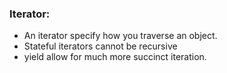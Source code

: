 ### Iterator:

* An iterator specify how you traverse an object.
* Stateful iterators cannot be recursive
* yield allow for much more succinct iteration. 